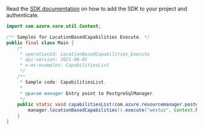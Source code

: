 Read the [SDK documentation](https://github.com/Azure/azure-sdk-for-java/blob/azure-resourcemanager-postgresqlflexibleserver_1.0.0-beta.3/sdk/postgresqlflexibleserver/azure-resourcemanager-postgresqlflexibleserver/README.md) on how to add the SDK to your project and authenticate.

```java
import com.azure.core.util.Context;

/** Samples for LocationBasedCapabilities Execute. */
public final class Main {
    /*
     * operationId: LocationBasedCapabilities_Execute
     * api-version: 2021-06-01
     * x-ms-examples: CapabilitiesList
     */
    /**
     * Sample code: CapabilitiesList.
     *
     * @param manager Entry point to PostgreSqlManager.
     */
    public static void capabilitiesList(com.azure.resourcemanager.postgresqlflexibleserver.PostgreSqlManager manager) {
        manager.locationBasedCapabilities().execute("westus", Context.NONE);
    }
}
```

